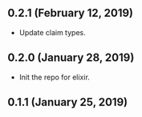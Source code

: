 ## 0.2.1 (February 12, 2019)
 - Update claim types.

## 0.2.0 (January 28, 2019)
 - Init the repo for elixir.

## 0.1.1 (January 25, 2019)


